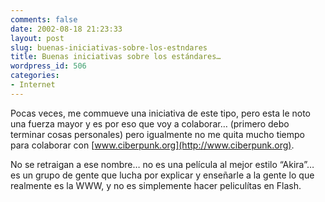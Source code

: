 ```yaml
---
comments: false
date: 2002-08-18 21:23:33
layout: post
slug: buenas-iniciativas-sobre-los-estndares
title: Buenas iniciativas sobre los estándares…
wordpress_id: 506
categories:
- Internet
---
```


Pocas veces, me commueve una iniciativa de este tipo, pero esta le noto una fuerza mayor y es por eso que voy a colaborar… (primero debo terminar cosas personales) pero igualmente no me quita mucho tiempo para colaborar con [www.ciberpunk.org](http://www.ciberpunk.org).





No se retraigan a ese nombre… no es una película al mejor estilo “Akira”… es un grupo de gente que lucha por explicar y enseñarle a la gente lo que realmente es la WWW, y no es simplemente hacer peliculítas en Flash.




 
